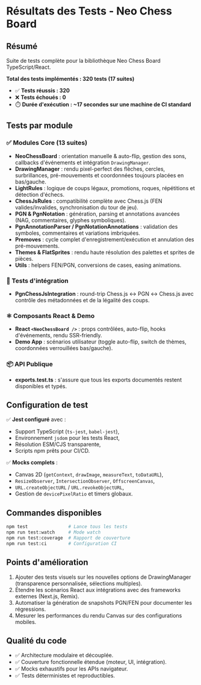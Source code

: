 # Résultats des Tests - Neo Chess Board

## Résumé

Suite de tests complète pour la bibliothèque Neo Chess Board TypeScript/React.

**Total des tests implémentés : 320 tests (17 suites)**

- ✅ **Tests réussis : 320**
- ❌ **Tests échoués : 0**
- ⏱️ **Durée d'exécution : ~17 secondes sur une machine de CI standard**

## Tests par module

### ✅ Modules Core (13 suites)

- **NeoChessBoard** : orientation manuelle & auto-flip, gestion des sons, callbacks d'événements et intégration `DrawingManager`.
- **DrawingManager** : rendu pixel-perfect des flèches, cercles, surbrillances, pré-mouvements et coordonnées toujours placées en bas/gauche.
- **LightRules** : logique de coups légaux, promotions, roques, répétitions et détection d'échecs.
- **ChessJsRules** : compatibilité complète avec Chess.js (FEN valides/invalides, synchronisation du tour de jeu).
- **PGN & PgnNotation** : génération, parsing et annotations avancées (NAG, commentaires, glyphes symboliques).
- **PgnAnnotationParser / PgnNotationAnnotations** : validation des symboles, commentaires et variations imbriquées.
- **Premoves** : cycle complet d'enregistrement/exécution et annulation des pré-mouvements.
- **Themes & FlatSprites** : rendu haute résolution des palettes et sprites de pièces.
- **Utils** : helpers FEN/PGN, conversions de cases, easing animations.

### 🔗 Tests d'intégration

- **PgnChessJsIntegration** : round-trip Chess.js ↔ PGN ↔ Chess.js avec contrôle des métadonnées et de la légalité des coups.

### ⚛️ Composants React & Demo

- **React `<NeoChessBoard />`** : props contrôlées, auto-flip, hooks d'événements, rendu SSR-friendly.
- **Demo App** : scénarios utilisateur (toggle auto-flip, switch de thèmes, coordonnées verrouillées bas/gauche).

### 📦 API Publique

- **exports.test.ts** : s'assure que tous les exports documentés restent disponibles et typés.

## Configuration de test

✅ **Jest configuré** avec :

- Support TypeScript (`ts-jest`, `babel-jest`),
- Environnement `jsdom` pour les tests React,
- Résolution ESM/CJS transparente,
- Scripts npm prêts pour CI/CD.

✅ **Mocks complets** :

- Canvas 2D (`getContext`, `drawImage`, `measureText`, `toDataURL`),
- `ResizeObserver`, `IntersectionObserver`, `OffscreenCanvas`,
- `URL.createObjectURL` / `URL.revokeObjectURL`,
- Gestion de `devicePixelRatio` et timers globaux.

## Commandes disponibles

```bash
npm test               # Lance tous les tests
npm run test:watch     # Mode watch
npm run test:coverage  # Rapport de couverture
npm run test:ci        # Configuration CI
```

## Points d'amélioration

1. Ajouter des tests visuels sur les nouvelles options de DrawingManager (transparence personnalisée, sélections multiples).
2. Étendre les scénarios React aux intégrations avec des frameworks externes (Next.js, Remix).
3. Automatiser la génération de snapshots PGN/FEN pour documenter les régressions.
4. Mesurer les performances du rendu Canvas sur des configurations mobiles.

## Qualité du code

- ✅ Architecture modulaire et découplée.
- ✅ Couverture fonctionnelle étendue (moteur, UI, intégration).
- ✅ Mocks exhaustifs pour les APIs navigateur.
- ✅ Tests déterministes et reproductibles.
